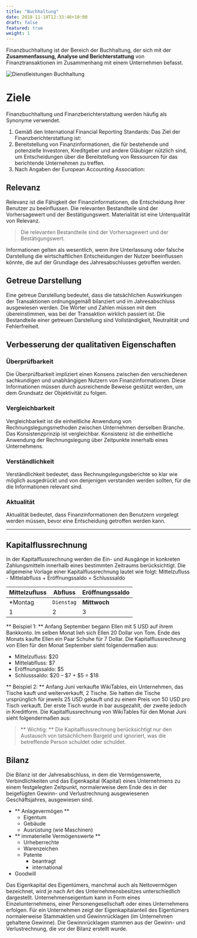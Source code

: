 ```yaml
---
title: "Buchhaltung"
date: 2018-11-18T12:33:46+10:00
draft: false
featured: true
weight: 1
---
```


Finanzbuchhaltung ist der Bereich der Buchhaltung, der sich mit der **Zusammenfassung, Analyse und Berichterstattung** von Finanztransaktionen im Zusammenhang mit einem Unternehmen befasst.

![Dienstleistungen Buchhaltung](/images/austin-distel-nGc5RT2HmF0-unsplash.jpg)

# Ziele

Finanzbuchhaltung und Finanzberichterstattung werden häufig als Synonyme verwendet.

1. Gemäß den International Financial Reporting Standards: Das Ziel der Finanzberichterstattung ist:
2. Bereitstellung von Finanzinformationen, die für bestehende und potenzielle Investoren, Kreditgeber und andere Gläubiger nützlich sind, um Entscheidungen über die Bereitstellung von Ressourcen für das berichtende Unternehmen zu treffen.
3. Nach Angaben der European Accounting Association:

## Relevanz

Relevanz ist die Fähigkeit der Finanzinformationen, die Entscheidung ihrer Benutzer zu beeinflussen. Die relevanten Bestandteile sind der Vorhersagewert und der Bestätigungswert. Materialität ist eine Unterqualität von Relevanz.

> Die relevanten Bestandteile sind der Vorhersagewert und der Bestätigungswert.

Informationen gelten als wesentlich, wenn ihre Unterlassung oder falsche Darstellung die wirtschaftlichen Entscheidungen der Nutzer beeinflussen könnte, die auf der Grundlage des Jahresabschlusses getroffen werden.

## Getreue Darstellung

Eine getreue Darstellung bedeutet, dass die tatsächlichen Auswirkungen der Transaktionen ordnungsgemäß bilanziert und im Jahresabschluss ausgewiesen werden. Die Wörter und Zahlen müssen mit dem übereinstimmen, was bei der Transaktion wirklich passiert ist. Die Bestandteile einer getreuen Darstellung sind Vollständigkeit, Neutralität und Fehlerfreiheit.

## Verbesserung der qualitativen Eigenschaften

### Überprüfbarkeit
Die Überprüfbarkeit impliziert einen Konsens zwischen den verschiedenen sachkundigen und unabhängigen Nutzern von Finanzinformationen. Diese Informationen müssen durch ausreichende Beweise gestützt werden, um dem Grundsatz der Objektivität zu folgen.

### Vergleichbarkeit
Vergleichbarkeit ist die einheitliche Anwendung von Rechnungslegungsmethoden zwischen Unternehmen derselben Branche. Das Konsistenzprinzip ist vergleichbar. Konsistenz ist die einheitliche Anwendung der Rechnungslegung über Zeitpunkte innerhalb eines Unternehmens.

### Verständlichkeit
Verständlichkeit bedeutet, dass Rechnungslegungsberichte so klar wie möglich ausgedrückt und von denjenigen verstanden werden sollten, für die die Informationen relevant sind.

### Aktualität
Aktualität bedeutet, dass Finanzinformationen den Benutzern vorgelegt werden müssen, bevor eine Entscheidung getroffen werden kann.

---

## Kapitalflussrechnung
In der Kapitalflussrechnung werden die Ein- und Ausgänge in konkreten Zahlungsmitteln innerhalb eines bestimmten Zeitraums berücksichtigt. Die allgemeine Vorlage einer Kapitalflussrechnung lautet wie folgt: Mittelzufluss - Mittelabfluss + Eröffnungssaldo = Schlusssaldo

Mittelzufluss | Abfluss | Eröffnungssaldo
--- | --- | ---
*Montag | `Dienstag` | **Mittwoch**
1 | 2 | 3


** Beispiel 1: ** Anfang September begann Ellen mit 5 USD auf ihrem Bankkonto. Im selben Monat lieh sich Ellen 20 Dollar von Tom. Ende des Monats kaufte Ellen ein Paar Schuhe für 7 Dollar. Die Kapitalflussrechnung von Ellen für den Monat September sieht folgendermaßen aus:

* Mittelzufluss: $20
* Mittelabfluss: $7
* Eröffnungssaldo: $5
* Schlusssaldo: $20 – $7 + $5 = $18

** Beispiel 2: ** Anfang Juni verkaufte WikiTables, ein Unternehmen, das Tische kauft und weiterverkauft, 2 Tische. Sie hatten die Tische ursprünglich für jeweils 25 USD gekauft und zu einem Preis von 50 USD pro Tisch verkauft. Der erste Tisch wurde in bar ausgezahlt, der zweite jedoch in Kreditform. Die Kapitalflussrechnung von WikiTables für den Monat Juni sieht folgendermaßen aus:

> ** Wichtig: ** Die Kapitalflussrechnung berücksichtigt nur den Austausch von tatsächlichem Bargeld und ignoriert, was die betreffende Person schuldet oder schuldet.

## Bilanz
Die Bilanz ist der Jahresabschluss, in dem die Vermögenswerte, Verbindlichkeiten und das Eigenkapital (Kapital) eines Unternehmens zu einem festgelegten Zeitpunkt, normalerweise dem Ende des in der beigefügten Gewinn- und Verlustrechnung ausgewiesenen Geschäftsjahres, ausgewiesen sind.

- ** Anlagevermögen **
     - Eigentum
     - Gebäude
     - Ausrüstung (wie Maschinen)
- ** immaterielle Vermögenswerte **
     - Urheberrechte
     - Warenzeichen
     - Patente
         - beantragt
         - international
- Goodwill

Das Eigenkapital des Eigentümers, manchmal auch als Nettovermögen bezeichnet, wird je nach Art des Unternehmensbesitzes unterschiedlich dargestellt. Unternehmenseigentum kann in Form eines Einzelunternehmens, einer Personengesellschaft oder eines Unternehmens erfolgen. Für ein Unternehmen zeigt der Eigenkapitalanteil des Eigentümers normalerweise Stammaktien und Gewinnrücklagen (im Unternehmen gehaltene Gewinne). Die Gewinnrücklagen stammen aus der Gewinn- und Verlustrechnung, die vor der Bilanz erstellt wurde.
